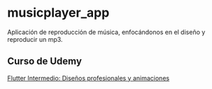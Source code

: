 # musicplayer_app
Aplicación de reproducción de música, enfocándonos en el diseño y reproducir un mp3.

## Curso de Udemy
[Flutter Intermedio: Diseños profesionales y animaciones](https://www.udemy.com/course/flutter-disenos-y-animaciones/)
